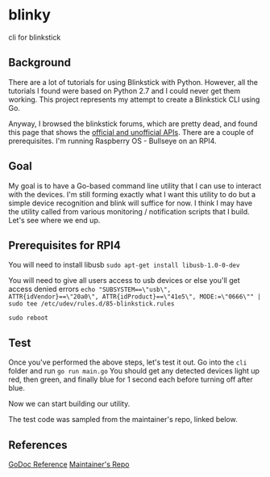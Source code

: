 # blinky
cli for blinkstick

## Background
There are a lot of tutorials for using Blinkstick with Python. However, all the tutorials I found were based on Python 2.7 and I could never get them working. This project represents my attempt to create a Blinkstick CLI using Go.

Anyway, I browsed the blinkstick forums, which are pretty dead, and found this page that shows the [official and unofficial APIs](https://www.blinkstick.com/help/api-implementations). There are a couple of prerequisites. I'm running Raspberry OS - Bullseye on an RPI4.

## Goal
My goal is to have a Go-based command line utility that I can use to interact with the devices. I'm still forming exactly what I want this utility to do but a simple device recognition and blink will suffice for now. I think I may have the utility called from various monitoring / notification scripts that I build. Let's see where we end up.

## Prerequisites for RPI4
You will need to install libusb
`sudo apt-get install libusb-1.0-0-dev`

You will need to give all users access to usb devices or else you'll get access denied errors
`echo "SUBSYSTEM==\"usb\", ATTR{idVendor}==\"20a0\", ATTR{idProduct}==\"41e5\", MODE:=\"0666\"" | sudo tee /etc/udev/rules.d/85-blinkstick.rules`

`sudo reboot`

## Test
Once you've performed the above steps, let's test it out. Go into the `cli` folder and run `go run main.go`
You should get any detected devices light up red, then green, and finally blue for 1 second each before turning off after blue.

Now we can start building our utility.

The test code was sampled from the maintainer's repo, linked below.

## References
[GoDoc Reference](https://pkg.go.dev/github.com/boombuler/led?utm_source=godoc)
[Maintainer's Repo](https://github.com/boombuler/led)